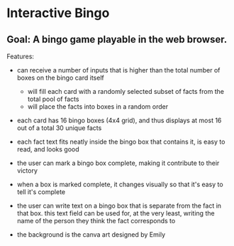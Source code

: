 # Interactive Bingo
## Goal: A bingo game playable in the web browser.

Features:
- can receive a number of inputs that is higher than the total number of boxes on the bingo card itself
  - will fill each card with a randomly selected subset of facts from the total pool of facts
  - will place the facts into boxes in a random order

- each card has 16 bingo boxes (4x4 grid), and thus displays at most 16 out of a total 30 unique facts
- each fact text fits neatly inside the bingo box that contains it, is easy to read, and looks good
- the user can mark a bingo box complete, making it contribute to their victory
- when a box is marked complete, it changes visually so that it's easy to tell it's complete
- the user can write text on a bingo box that is separate from the fact in that box. this text field can be used for, at the very least, writing the name of the person they think the fact corresponds to

- the background is the canva art designed by Emily
